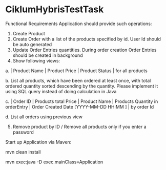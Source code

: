 # CiklumHybrisTestTask

Functional Requirements
Application should provide such operations:
1. Create Product
2. Create Order with a list of the products specified by id. User Id should be auto generated
3. Update Order Entries quantities. During order creation Order Entries should be created
in background
4. Show following views:

 a. | Product Name | Product Price | Product Status | for all products

 b. List all products, which have been ordered at least once, with total ordered quantity sorted descending by the quantity. Please implement it using SQL query instead of doing calculation in Java

 c. | Order ID | Products total Price | Product Name | Products Quantity in orderEntry | Order Created Date [YYYY-MM-DD HH:MM ] | by order Id

 d. List all orders using previous view

5. Remove product by ID / Remove all products only if you enter a password

Start up Application via Maven:

mvn clean install

mvn exec:java -D exec.mainClass=Application
